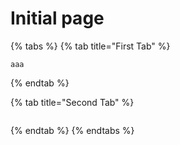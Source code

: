 # Initial page

{% tabs %}
{% tab title="First Tab" %}
```text
aaa
```
{% endtab %}

{% tab title="Second Tab" %}
```text

```
{% endtab %}
{% endtabs %}

